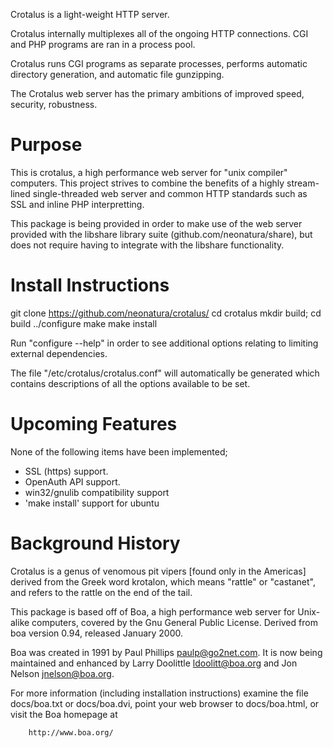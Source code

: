 Crotalus is a light-weight HTTP server.  

Crotalus internally multiplexes all of the ongoing HTTP connections. CGI and PHP programs are ran in a process pool.

Crotalus runs CGI programs as separate processes, performs automatic directory generation, and automatic file gunzipping.

The Crotalus web server has the primary ambitions of improved speed, security,
robustness.

Purpose
=======

This is crotalus, a high performance web server for "unix compiler" computers. This project strives to combine the benefits of a highly stream-lined single-threaded web server and common HTTP standards such as SSL and inline PHP interpretting.

This package is being provided in order to make use of the web server provided with the libshare library suite (github.com/neonatura/share), but does not require having to integrate with the libshare functionality.


Install Instructions
====================

git clone https://github.com/neonatura/crotalus/
cd crotalus
mkdir build; cd build
../configure
make
make install


Run "configure --help" in order to see additional options relating to limiting external dependencies.

The file "/etc/crotalus/crotalus.conf" will automatically be generated which contains descriptions of all the options available to be set.


Upcoming Features
=================

None of the following items have been implemented;

* SSL (https) support.
* OpenAuth API support.
* win32/gnulib compatibility support
* 'make install' support for ubuntu



Background History
==================

Crotalus is a genus of venomous pit vipers [found only in the Americas] derived from the Greek word krotalon, which means "rattle" or "castanet", and refers to the rattle on the end of the tail.

This package is based off of Boa, a high performance web server for 
Unix-alike computers, covered by the Gnu General Public License. 
Derived from boa version 0.94, released January 2000.  

Boa was created in 1991 by Paul Phillips <paulp@go2net.com>.  It is now being
maintained and enhanced by Larry Doolittle <ldoolitt@boa.org>
and Jon Nelson <jnelson@boa.org>.

For more information (including installation instructions) examine
the file docs/boa.txt or docs/boa.dvi, point your web browser to docs/boa.html,
or visit the Boa homepage at

        http://www.boa.org/


